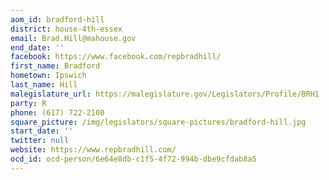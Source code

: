 ```yaml
---
aom_id: bradford-hill
district: house-4th-essex
email: Brad.Hill@mahouse.gov
end_date: ''
facebook: https://www.facebook.com/repbradhill/
first_name: Bradford
hometown: Ipswich
last_name: Hill
malegislature_url: https://malegislature.gov/Legislators/Profile/BRH1
party: R
phone: (617) 722-2100
square_picture: /img/legislators/square-pictures/bradford-hill.jpg
start_date: ''
twitter: null
website: https://www.repbradhill.com/
ocd_id: ocd-person/6e64e8db-c1f5-4f72-994b-dbe9cfdab8a5
---
```

